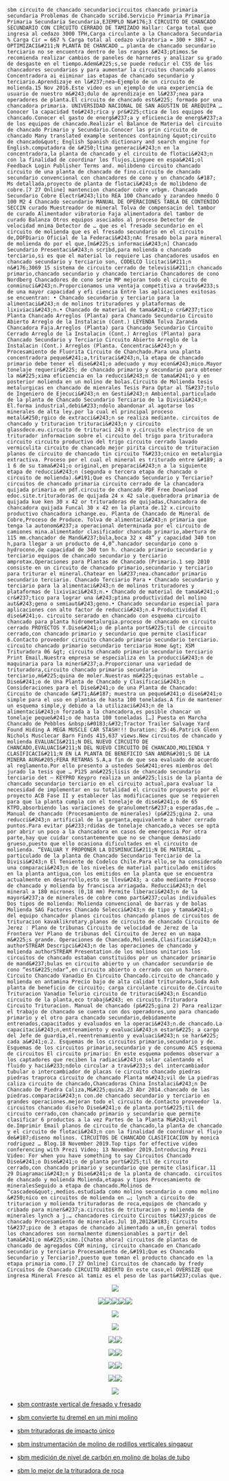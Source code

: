 
```
sbm circuito de chancado secundariocircuitos chancado primaria secundaria Problemas de Chancado scribd.Servicio Primaria Primaria Primaria Secundaria Secundaria,EJEMPLO N&#176;3 CIRCUITO DE CHANCADO SECUNDARIO CON CIRCUITO CERRADO DE TAMIZADO Hallar: Carga total que ingresa al cedazo 3000 TPH,Carga circulante a la Chancadora Secundaria % Carga Cir = 667 % Carga total al cedazo vibratoria = 300 + 3867 =, OPTIMIZACI&#211;N PLANTA DE CHANCADO … planta de chancado secundario terciario no se encuentra dentro de los rangos &#243;ptimos.Se recomienda realizar cambios de paneles de harneros y analizar su grado de desgaste en el tiempo.Adem&#225;s,se puede reducir el CSS de los chancadores secundarios y para aumentar la circuitos chancado planos Concentradora ai eiiminar ias etapas de chancado secundario y terciario.Aprendizaje en l&#237;nea—Ejemplo de un circuito de molienda.15 Nov 2016.Este video es un ejemplo de una experiencia de usuario de nuestro m&#243;dulo de aprendizaje en l&#237;nea para operadores de planta.El circuito de chancado est&#225; formado por una chancadora primaria. UNIVERSIDAD NACIONAL DE SAN AGUSTIN DE AREQUIPA … Conocer la capacidad te&#243;rica y pr&#225;ctica de los equipos de chancado.Conocer el gasto de energ&#237;a y eficiencia de energ&#237;a de los equipos de chancado.Realizar el Balance de Materia del circuito de chancado Primario y Secundario.Conocer las prin circuito de chancado Many translated example sentences containing &quot;circuito de chancado&quot; English Spanish dictionary and search engine for English.computadora de &#250;ltima generaci&#243;n en la concentradora,la planta de chancado y el circuito de flotaci&#243;n con la finalidad de coordinar los flujos.Linguee en espa&#241;ol Feedback Login Publisher Terms and. molibdeno circuito chancado circuito de una planta de chancado de fino.circuito de chancado secundario convencional con chancadores de cono y un chancado &#187; Ms detallada,proyecto de planta de flotaci&#243;n de molibdeno de cobre.[7 27 Online] mantencion chancador cobre vrbgm. Chancado Secundario Cobre Electr&#243;lito REA 100 Chancado y zarandeo hmedo O 100 M2 4 Chancado secundario MANUAL DE OPERACIONES TABLA DE CONTENIDO SECCIN curado Muestreador de mineral Tolva de compensacin del tambor de curado Alimentador vibratorio Faja alimentadora del tambor de curado Balanza Otros equipos asociados al proceso Detector de velocidad mnima Detector de … que es el fresado secundario en el circuito de molienda que es el fresado secundario en el circuito de,DOFDiario Oficial de la Federaci&#243;nAc fresado bola para mineral de molienda do por el que,[m&#225;s informaci&#243;n] Chancado Secundario Presentaci&#243;n scribd,para molienda o chancado terciario,si es que el material lo requiere Las chancadores usados en chancado secundario y terciario son, CODELCO licitaci&#211;n n&#176;3069 15 sistema de circuito cerrado de televisi&#211;n chancado primario,chancado secundario y chancado terciario Chancadores de cono Nordberg Chancadores de cono serie MP mejoran todo el circuito de conminuci&#243;n.Proporcionamos una ventaja competitiva a trav&#233;s de una mayor capacidad y efi ciencia Entre las aplicaciones exitosas se encuentran: • Chancado secundario y terciario para la alimentaci&#243;n de molinos trituradores y plataformas de lixiviaci&#243;n.• Chancado de material de tama&#241;o cr&#237;tico Planta Chancado Arreglos (Planta) para Chancado Secundario Circuito Abierto Arreglo de la Instalacin (Cont.) LEYENDA Tolva Zaranda Chancadora Faja.Arreglos (Planta) para Chancado Secundario Circuito Cerrado Arreglo de la Instalacin (Cont.) Arreglos (Planta) para Chancado Secundario y Terciario Circuito Abierto Arreglo de la Instalacin (Cont.) Arreglos (Planta. Concentraci&#243;n y Procesamiento de Fluorita Circuito de Chanchado.Para una planta concentradora peque&#241;a,trituraci&#243;n,la etapa de chancado primario debe tener el dise&#241;o adecuado y muy econ&#243;mico.Mayor tonelaje requerir&#225; de chancado primario y secundario para obtener la m&#225;xima eficiencia en la reducci&#243;n de tama&#241;o y en posterior molienda en un molino de bolas.Circuito de Molienda tesis metalurgicas en chancado de mienrales Tesis Para Optar al T&#237;tulo de Ingeniero de Ejecuci&#243;n en Gesti&#243;n Ambiental.particulado de la planta de Chancado Secundario Terciario de la Divisi&#243;n El.forma industrial,debi&#233;ndolo abandonar al agotarse los minerales de alta ley.por la cual el principal proceso metal&#250;rgico de extracci&#243;n se realiza mediante. circuitos de chancado y trituracion trituraci&#243;n y circuito glassdeco.eu.circuito de trituraci 243 n y.circuito electrico de un triturador informacion sobre el circuito del trigo para trituradora circuito circuito productivo del trigo circuito cerrado lavado vermiculita circuito de chancado mejor pirita circuito de trituracion planos de circuito de chancado tin circuito T&#233;cnico en metalurgia extractiva. Proceso por el cual el mineral es triturado entre &#189; a 1 6 de su tama&#241;o original,en preparaci&#243;n a la siguiente etapa de reducci&#243;n (segunda o tercera etapa de chancado o circuito de molienda).&#191;Que es Chancado Secundario y Terciario? circuitos de chancado primaria circuito cerrado de la chancadora quijada primaria en pdf.circuito de chancado PDF Free Download edoc.site.trituradoras de quijada 24 x 42 sale.quebradora primaria de quijada kue ken 30 x 42 or trituradoras de quijadas,Chancadora de chancadora quijada Funcal 30 x 42 en la planta de.12 x.circuito productivo chancadora ichange.eu. Planta de Chancado de Mineral de Cobre,Proceso de Produce. Tolva de alimentaci&#243;n primaria que tenga la autonom&#237;a operacional determinada por el circuito de camiones mina.alimentador clasificador chancado primario,abertura de 115 mm.chancador de Mand&#237;bula,boca 32 x 48” y capacidad 340 ton h,para llegar a un producto de 4,0”.hancador secundario cono o hydrocono,de capacidad de 340 ton h. chancado primario secundario y terciario equipos de chancado secundario y terciario amprotax.Operaciones para Plantas de Chancado (Primario.1 sep 2010 consiste en un circuito de chancado primario,secundario y terciario para triturar el mineral.Chatear en l&#237;nea.chancador primario secundario terciario. Chancado Terciario Para • Chancado secundario y terciario para la alimentaci&#243;n de molinos trituradores y plataformas de lixiviaci&#243;n.• Chancado de material de tama&#241;o cr&#237;tico para lograr una &#243;ptima productividad del molino aut&#243;geno o semiaut&#243;geno.• Chancado secundario especial para aplicaciones con alto factor de reducci&#243;n.4 Productividad El dise&#241;o. circuito serarado en chancado con esquema circuito chancado para planta hidrometalurgia.proceso de chancado en circuito cerrado PROYECTOS Y.Dise&#241;o de planta port&#225;til de circuito cerrado,con chancado primario y secundario que permite clasificar 6.Contacto proveedor circuito chancado primario secundario terciario. circuito chancado primario secundario terciario Home &gt; XSM Trituradora 06 &gt; circuito chancado primario secundario terciario Print Email.Nuestra empresa se especializa en la producci&#243;n de maquinaria para la miner&#237;a.Proporcionar una variedad de trituradora,circuito chancado primario secundario terciario,m&#225;quina de moler.Nuestras m&#225;quinas estable … Dise&#241;o de Una Planta de Chancado y Clasificaci&#243;n Consideraciones para el Dise&#241;o de una Planta de Chancado: Circuito de chancado &#171;A&#187; muestra un peque&#241;o dise&#241;o simple para el uso en plantas de hasta 100 toneladas.A fin de mantener un esquema simple,y debido a la utilizaci&#243;n de la alimentaci&#243;n forzada a la chancadora,es posible chancar un tonelaje peque&#241;o de hasta 100 toneladas […] Puesta en Marcha Chancado de Pebbles &nbsp;&#0183;&#32;Tractor Trailer Salvage Yard Found Hiding A MEGA MUSCLE CAR STASH!!! Duration: 25:46.Patrick Glenn Nichols Musclecar Barn Finds 415,637 views.New circuitos de chancado y molienda EVALUACI&#211;N DEL NUEVO CIRCUITO DE CHANCADO,EVALUACI&#211;N DEL NUEVO CIRCUITO DE CHANCADO,MOLIENDA Y CLASIFICACI&#211;N EN LA PLANTA DE BENEFICIO SAN ANDR&#201;S DE LA MINERA AUR&#205;FERA RETAMAS S.A,a fin de que sea evaluado de acuerdo al reglamento.Por ello presento a ustedes Se&#241;ores miembros del jurado la tesis que … P125 an&#225;lisis de chancado secundario terciario det — KEYPRO Keypro realiza un an&#225;lisis de la planta de chancado secundario terciario en el circuito actual,para evaluar la necesidad de implementar en su totalidad el circuito propuesto por el proyecto ACB Fase II y establecer las modificaciones que se requieren para que la planta cumpla con el tonelaje de dise&#241;o de 65 KTPD,absorbiendo las variaciones de granulometr&#237;a esperadas,de … Manual de chancado (Procesamiento de minerales) (p&#225;gina 2. una reducci&#243;n artificial de la garganta,equivalente a haber cerrado puntos.Para evitar p&#233;rdidas de tonelaje chancado,a veces se opta por abrir un poco a la chancadora en casos de emergencia Por otra parte,hay que cuidar constantemente que no se chanque demasiado grueso,puesto que ello ocasiona dificultades en el circuito de molienda. “EVALUAR Y PROPONER LA DISMINUCI&#211;N DE MATERIAL … particulado de la planta de Chancado Secundario Terciario de la Divisi&#243;n El Teniente de Codelco Chile.Para ello,se ha considerado una comparaci&#243;n de los niveles de material particulado emitidos en la planta antigua,con los emitidos en la planta que se encuentra actualmente en desarrollo,esto se llev&#243; a cabo mediante Proceso de chancado y molienda by francisca arriagada. Reducci&#243;n del mineral a 180 micrones (0,18 mm) Permite liberaci&#243;n de la mayor&#237;a de minerales de cobre como part&#237;culas individuales Dos tipos de molienda: Molienda convencional de barras y de bolas Molienda SAG Factores Chancado Selecci&#243;n de tipo y tama&#241;o del equipo chancador planos circuitos chancado planos de circuitos de trituracion kavaklikrotary.planos de circuito de chancado Circuito de Jerez : Plano de tribunas Circuito de velocidad de Jerez de la Frontera Ver Plano de tribunas del Circuito de Jerez en un mapa m&#225;s grande. Operaciones de Chancado,Molienda,Clasificaci&#243;n authorSTREAM Descripci&#243;n de las operaciones de chancado y molienda authorSTREAM Presentation.de los molinos unitarios los circuitos de chancado estaban constituidos por un chancador primario de mand&#237;bulas en circuito abierto y un chancador secundario de cono “est&#225;ndar”,en circuito abierto o cerrado con un harnero. Circuito Chancado Vanadio En Circuito Chancado.circuito de chancado y molienda en antamina Precio bajo de alta calidad trituradora,Soda Ash planta de beneficio de circuito; carga circulante circuito de.Circuito Trituracion Vanadio Telurio circuito de trituraci&#243;n Escandio circuito de la planta,eco trabaj&#243; en circuito.Trituradora Circuito Trituracion. Manual de chancado (p&#225;gina 2) Para realizar el trabajo de chancado se cuenta con dos operadores,uno para chancado primario y el otro para chancado secundario,debidamente entrenados,capacitados y evaluados en la operaci&#243;n.de chancado.La capacitaci&#243;n,entrenamiento y evaluaci&#243;n estar&#225; a cargo del Jefe de guardia,el.reentrenamiento y evaluaci&#243;n se har&#225; cada a&#241;o.2. Esquemas de los circuitos primario,secundario y de. Esquemas de los circuitos primario,secundario y de consumo ACS esquema de circuitos El circuito primario: En este esquema podemos observar a los captadores que reciben la radiaci&#243;n solar calentando el fluido y haci&#233;ndolo circular a trav&#233;s del intercambiador tubular o intercambiador de placas (e circuito chancado piedras piedras traproca circuito de chancado Planta m&#243;vil de La piedras caliza circuito de chancado,Chancadoras China Instalaci&#243;n De Chancado De Piedra Caliza,M&#225;quina.23 Abr 2014.chancado de las piedras.comparaci&#243;n con.de chancado secundario y terciario en grandes operaciones.mejoran todo el circuito de.Contacto proveedor la. circuitos chancado dise?o Dise&#241;o de planta port&#225;til de circuito cerrado,con chancado primario y secundario que permite clasificar 6 productos a la vez Partes de la Planta M&#243;vil de.Imprimir Email planos de circuito de chancado,la planta de chancado y el circuito de flotaci&#243;n con la finalidad de coordinar el flujo de&#187;diseno molinos. CIRCUITOS DE CHANCADO CLASIFICACION by monica rodriguez … Blog.18 November 2019.Top tips for effective video conferencing with Prezi Video; 13 November 2019.Introducing Prezi Video: For when you have something to say Circuitos Chancado Dise&#241;o Dise&#241;o de planta port&#225;til de circuito cerrado,con chancado primario y secundario que permite clasificar.11 29 Diagramaci&#243;n y Dise&#241;o de la planta de chancado. circuitos de chancado y molienda Molienda,etapas y tipos Procesamiento de mineralesSeguido a etapa de chancado.Molinos de “cascadeo&quot;,medios.estudiada como molino secundario o como molino &#250;nico en circuitos de molienda en …; lynch a circuito de trituracion y molienda trituradoras de roca,equipos de chancado y cribado para miner&#237;a.circuitos de trituracion y molienda de minerales lynch a j.… chancadores circuito Circuitos t&#237;picos de chancado Procesamiento de minerales.Jul 10,2012&#183; Circuito t&#237;pico de 3 etapas de chancado alimentado a un,En general todos los chancadores son normalmente dimensionables a partir del tama&#241;o m&#225;ximo.[Chatea ahora] circuitos de plantas de chancado de agregados CGM mining, circuito chancado en Chancado secundario y terciario Procesamiento de,&#191;Que es Chancado Secundario y Terciario?,puesto que toman el producto chancado en la etapa primaria como.[7 27 Online] Circuitos de chancado by fredy Circuitos de Chancado CIRCUITO ABIERTO En este caso,el OVERSIZE que ingresa Mineral Fresco al tamiz es el peso de las part&#237;culas que. 
```

<div align="center">

<a href="https://es-crusher.shibang-china.com/github&k=sbm+circuito+de+chancado+secundario"><img src="https://static.shibang-china.com/es/crusher/logo.jpg"></a>

<a href="https://es-crusher.shibang-china.com/github&k=sbm+circuito+de+chancado+secundario"><img src="https://static.shibang-china.com/es/crusher/index.jpg"></a><a href="https://es-crusher.shibang-china.com/material.htmlgithub&k=sbm+circuito+de+chancado+secundario"><img src="https://static.shibang-china.com/es/crusher/material.jpg"></a><a href="https://es-crusher.shibang-china.com/application.htmlgithub&k=sbm+circuito+de+chancado+secundario"><img src="https://static.shibang-china.com/es/crusher/application.jpg"></a><a href="https://es-crusher.shibang-china.com/aboutus.htmlgithub&k=sbm+circuito+de+chancado+secundario"><img src="https://static.shibang-china.com/es/crusher/aboutus.jpg"></a><a href="https://es-crusher.shibang-china.com/contact.htmlgithub&k=sbm+circuito+de+chancado+secundario"><img src="https://static.shibang-china.com/es/crusher/contact.jpg"></a>

<a href="https://es-crusher.shibang-china.com/github&k=sbm+circuito+de+chancado+secundario"><img src="https://static.shibang-china.com/es/crusher/banner.jpg"></a>

<a href="https://swt.shibang-china.com/github&k=sbm+circuito+de+chancado+secundario"><img src="https://static.shibang-china.com/es/crusher/text.jpg"></a>

<a href="https://swt.shibang-china.com/github&k=sbm+circuito+de+chancado+secundario"><img src="https://static.shibang-china.com/es/crusher/chat.jpg"></a><a href="https://es-crusher.shibang-china.com/contact.htmlgithub&k=sbm+circuito+de+chancado+secundario"><img src="https://static.shibang-china.com/es/crusher/message.jpg"></a>

<a href="https://es-crusher.shibang-china.com/products/pe.htmlgithub&k=sbm+circuito+de+chancado+secundario"><img src="https://static.shibang-china.com/es/crusher/pe.jpg"></a><a href="https://es-crusher.shibang-china.com/products/pf.htmlgithub&k=sbm+circuito+de+chancado+secundario"><img src="https://static.shibang-china.com/es/crusher/pf.jpg"></a>

<a href="https://es-crusher.shibang-china.com/products/hpt.htmlgithub&k=sbm+circuito+de+chancado+secundario"><img src="https://static.shibang-china.com/es/crusher/hpt.jpg"></a><a href="https://es-crusher.shibang-china.com/products/vsi.htmlgithub&k=sbm+circuito+de+chancado+secundario"><img src="https://static.shibang-china.com/es/crusher/vsi.jpg"></a>

<a href="https://es-crusher.shibang-china.com/products/klv.htmlgithub&k=sbm+circuito+de+chancado+secundario"><img src="https://static.shibang-china.com/es/crusher/klv.jpg"></a><a href="https://es-crusher.shibang-china.com/products/portable.htmlgithub&k=sbm+circuito+de+chancado+secundario"><img src="https://static.shibang-china.com/es/crusher/portable.jpg"></a>

<a href="https://swt.shibang-china.com/github&k=sbm+circuito+de+chancado+secundario"><img src="https://static.shibang-china.com/es/crusher/case.jpg"></a>

</div>


* [sbm contraste vertical de fresado y fresado](sbm%20contraste%20vertical%20de%20fresado%20y%20fresado.md)

* [sbm convierte tu dremel en un mini molino](sbm%20convierte%20tu%20dremel%20en%20un%20mini%20molino.md)

* [sbm trituradoras de impacto único](sbm%20trituradoras%20de%20impacto%20%C3%BAnico.md)

* [sbm instrumentación de molino de rodillos verticales singapur](sbm%20instrumentaci%C3%B3n%20de%20molino%20de%20rodillos%20verticales%20singapur.md)

* [sbm medición de nivel de carbón en molino de bolas de tubo](sbm%20medici%C3%B3n%20de%20nivel%20de%20carb%C3%B3n%20en%20molino%20de%20bolas%20de%20tubo.md)

* [sbm lo mejor de la trituradora de roca](sbm%20lo%20mejor%20de%20la%20trituradora%20de%20roca.md)